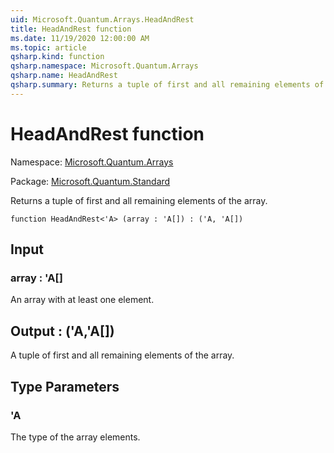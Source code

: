 ```yaml
---
uid: Microsoft.Quantum.Arrays.HeadAndRest
title: HeadAndRest function
ms.date: 11/19/2020 12:00:00 AM
ms.topic: article
qsharp.kind: function
qsharp.namespace: Microsoft.Quantum.Arrays
qsharp.name: HeadAndRest
qsharp.summary: Returns a tuple of first and all remaining elements of the array.
---
```


# HeadAndRest function

Namespace: [Microsoft.Quantum.Arrays](xref:Microsoft.Quantum.Arrays)

Package: [Microsoft.Quantum.Standard](https://nuget.org/packages/Microsoft.Quantum.Standard)


Returns a tuple of first and all remaining elements of the array.

```qsharp
function HeadAndRest<'A> (array : 'A[]) : ('A, 'A[])
```


## Input

### array : 'A[]

An array with at least one element.



## Output : ('A,'A[])

A tuple of first and all remaining elements of the array.

## Type Parameters

### 'A

The type of the array elements.